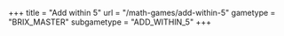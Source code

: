 +++
title = "Add within 5"
url = "/math-games/add-within-5"
gametype = "BRIX_MASTER"
subgametype = "ADD_WITHIN_5"
+++